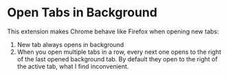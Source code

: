 Open Tabs in Background
=======================

This extension makes Chrome behave like Firefox when opening new tabs:

1. New tab always opens in background
2. When you open multiple tabs in a row, every next one opens to the right of the last opened background tab.
   By default they open to the right of the active tab, what I find inconvenient.